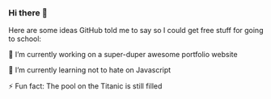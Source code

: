 ### Hi there 👋

Here are some ideas GitHub told me to say so I could get free stuff for going to school:

🔭 I’m currently working on a super-duper awesome portfolio website

🌱 I’m currently learning not to hate on Javascript

⚡ Fun fact: The pool on the Titanic is still filled
